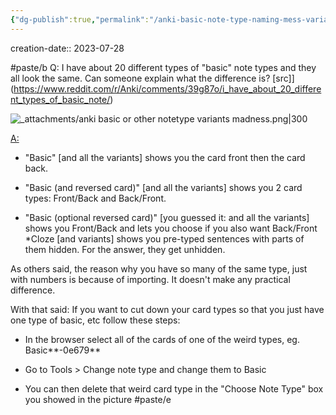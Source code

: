 ```yaml
---
{"dg-publish":true,"permalink":"/anki-basic-note-type-naming-mess-variants-without-a-difference/","noteIcon":"2","created":"","updated":""}
---
```


creation-date:: 2023-07-28

#paste/b 
Q: I have about 20 different types of "basic" note types and they all look the same. Can someone explain what the difference is?
[src]](https://www.reddit.com/r/Anki/comments/39g87o/i_have_about_20_different_types_of_basic_note/)

![_attachments/anki basic or other notetype variants madness.png|300](/img/user/_attachments/anki%20basic%20or%20other%20notetype%20variants%20madness.png)

[A:](https://www.reddit.com/r/Anki/comments/39g87o/comment/cs4cua5/?utm_source=reddit&utm_medium=web2x&context=3)

- "Basic" [and all the variants] shows you the card front then the card back.
    
- "Basic (and reversed card)" [and all the variants] shows you 2 card types: Front/Back and Back/Front.
    
- "Basic (optional reversed card)" [you guessed it: and all the variants] shows you Front/Back and lets you choose if you also want Back/Front *Cloze [and variants] shows you pre-typed sentences with parts of them hidden. For the answer, they get unhidden.
    

As others said, the reason why you have so many of the same type, just with numbers is because of importing. It doesn't make any practical difference.

With that said: If you want to cut down your card types so that you just have one type of basic, etc follow these steps:

- In the browser select all of the cards of one of the weird types, eg. Basic**-0e679**
    
- Go to Tools > Change note type and change them to Basic
    
- You can then delete that weird card type in the "Choose Note Type" box you showed in the picture
#paste/e 